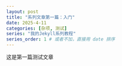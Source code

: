 ```yaml
---
layout: post
title: "系列文章第一篇：入门"
date: 2025-4-11
categories: [杂项, 测试]
series: "我的Jekyll系列教程"
series_order: 1 # 或者不加，直接用 date 排序
---
```


这是第一篇测试文章